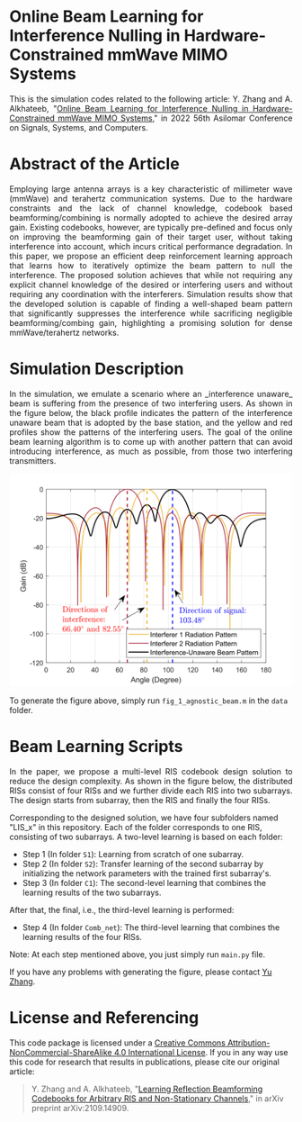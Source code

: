 # Online Beam Learning for Interference Nulling in Hardware-Constrained mmWave MIMO Systems
<p align="justify">
  This is the simulation codes related to the following article: Y. Zhang and A. Alkhateeb, "<a href="https://ieeexplore.ieee.org/document/10051931">Online Beam Learning for Interference Nulling in Hardware-Constrained mmWave MIMO Systems</a>," in 2022 56th Asilomar Conference on Signals, Systems, and Computers.
</p>


# Abstract of the Article

<p align="justify">
  Employing large antenna arrays is a key characteristic of millimeter wave (mmWave) and terahertz communication systems. Due to the hardware constraints and the lack of channel knowledge, codebook based beamforming/combining is normally adopted to achieve the desired array gain. Existing codebooks, however, are typically pre-defined and focus only on improving the beamforming gain of their target user, without taking interference into account, which incurs critical performance degradation. In this paper, we propose an efficient deep reinforcement learning approach that learns how to iteratively optimize the beam pattern to null the interference. The proposed solution achieves that while not requiring any explicit channel knowledge of the desired or interfering users and without requiring any coordination with the interferers. Simulation results show that the developed solution is capable of finding a well-shaped beam pattern that significantly suppresses the interference while sacrificing negligible beamforming/combing gain, highlighting a promising solution for dense mmWave/terahertz networks.
</p>

<!---
# How to generate this codebook beam patterns figure?
1. Download all the files of this repository.
2. Run `main.py` in `critic_net_training` directory.
3. After it is finished, there will be a file named `critic_params_trsize_2000_epoch_500_3bit.mat` that will be used in the next step.
4. Run `main.py` in `analog_beam_learning` directory.
5. After it is finished, run `read_beams.py` in the same directory.
6. Copy the generated file, i.e., `ULA_PS_only.mat` to the `td_searching` directory.
7. Run `NFWB_BF_TTD_PS_hybrid_low_complexity_search_algorithm.m` in Matlab, which will generate the figure shown below.

![Figure](https://github.com/YuZhang-GitHub/NFWB_BF/blob/main/N_16.png)
-->

# Simulation Description

<p align="justify">
  In the simulation, we emulate a scenario where an _interference unaware_ beam is suffering from the presence of two interfering users. As shown in the figure below, the black profile indicates the pattern of the interference unaware beam that is adopted by the base station, and the yellow and red profiles show the patterns of the interfering users. The goal of the online beam learning algorithm is to come up with another pattern that can avoid introducing interference, as much as possible, from those two interfering transmitters.
</p>

<!---
![Figure](https://github.com/YuZhang-GitHub/tmp/blob/main/paper_fig_1_more_text.png)
-->
<p align="center">
  <img src="https://github.com/YuZhang-GitHub/Online_Beam/blob/main/paper_fig_1_more_text.png" alt="drawing" width="600"/>
</p>

To generate the figure above, simply run `fig_1_agnostic_beam.m` in the `data` folder.

# Beam Learning Scripts

<p align="justify">
  In the paper, we propose a multi-level RIS codebook design solution to reduce the design complexity. As shown in the figure below, the distributed RISs consist of four RISs and we further divide each RIS into two subarrays. The design starts from subarray, then the RIS and finally the four RISs.
</p>

Corresponding to the designed solution, we have four subfolders named "LIS_x" in this repository. Each of the folder corresponds to one RIS, consisting of two subarrays. A two-level learning is based on each folder:
- Step 1 (In folder `S1`): Learning from scratch of one subarray.
- Step 2 (In folder `S2`): Transfer learning of the second subarray by initializing the network parameters with the trained first subarray's.
- Step 3 (In folder `C1`): The second-level learning that combines the learning results of the two subarrays.
  
After that, the final, i.e., the third-level learning is performed:
- Step 4 (In folder `Comb_net`): The third-level learning that combines the learning results of the four RISs.

Note: At each step mentioned above, you just simply run `main.py` file.

If you have any problems with generating the figure, please contact [Yu Zhang](https://www.linkedin.com/in/yu-zhang-391275181/).

# License and Referencing
This code package is licensed under a [Creative Commons Attribution-NonCommercial-ShareAlike 4.0 International License](https://creativecommons.org/licenses/by-nc-sa/4.0/). If you in any way use this code for research that results in publications, please cite our original article:
> Y. Zhang and A. Alkhateeb, "[Learning Reflection Beamforming Codebooks for Arbitrary RIS and Non-Stationary Channels](https://arxiv.org/abs/2109.14909)," in arXiv preprint arXiv:2109.14909.
 

